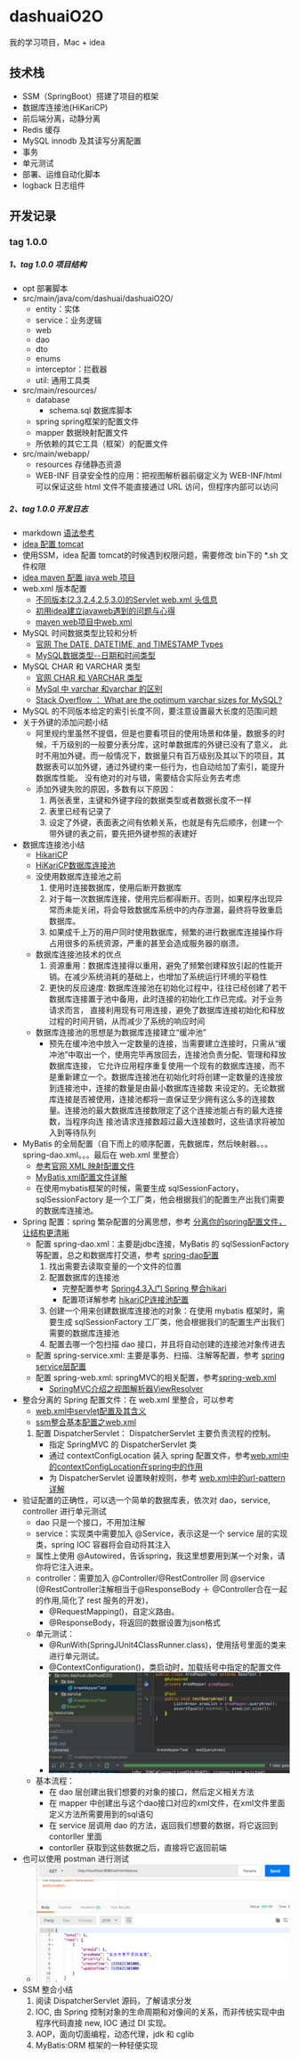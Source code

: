 # dashuaiO2O
我的学习项目，Mac + idea

## 技术栈
* SSM（SpringBoot）搭建了项目的框架
* 数据库连接池(HiKariCP)
* 前后端分离，动静分离
* Redis 缓存
* MySQL innodb 及其读写分离配置
* 事务
* 单元测试
* 部署、运维自动化脚本
* logback 日志组件

## 开发记录
### tag 1.0.0
##### 1、tag 1.0.0 项目结构
* opt 部署脚本
* src/main/java/com/dashuai/dashuaiO2O/
   * entity：实体
   * service：业务逻辑
   * web
   * dao
   * dto
   * enums
   * interceptor：拦截器
   * util: 通用工具类
* src/main/resources/
   * database
      * schema.sql 数据库脚本
   * spring spring框架的配置文件
   * mapper 数据映射配置文件
   * 所依赖的其它工具（框架）的配置文件
* src/main/webapp/
   * resources 存储静态资源
   * WEB-INF 目录安全性的应用：把视图解析器前缀定义为 WEB-INF/html 可以保证这些 html 文件不能直接通过 URL 访问，但程序内部可以访问
   
##### 2、tag 1.0.0 开发日志
* markdown [语法参考](https://www.jianshu.com/p/191d1e21f7ed)
* [idea 配置 tomcat](http://www.cnblogs.com/Miracle-Maker/articles/6476687.html) 
* 使用SSM，idea 配置 tomcat的时候遇到权限问题，需要修改 bin下的 *.sh 文件权限
* [idea maven 配置 java web 项目](https://www.cnblogs.com/zhangyinhua/p/7768163.html#_label1)
* web.xml 版本配置 
   * [不同版本(2.3,2.4,2.5,3.0)的Servlet web.xml 头信息](https://blog.csdn.net/z69183787/article/details/36008097) 
   * [初用idea建立javaweb遇到的问题与心得](https://www.cnblogs.com/red-code/p/5933268.html)
   * [maven web项目中web.xml](https://www.cnblogs.com/saliency/p/5563842.html)
* MySQL 时间数据类型比较和分析 
   * [官网 The DATE, DATETIME, and TIMESTAMP Types](https://dev.mysql.com/doc/refman/5.7/en/datetime.html)
   * [MySQL数据类型--日期和时间类型](https://blog.csdn.net/u011794238/article/details/50914444)
* MySQL CHAR 和 VARCHAR 类型
   * [官网 CHAR 和 VARCHAR 类型](https://dev.mysql.com/doc/refman/5.7/en/char.html)
   * [MySql 中 varchar 和varchar 的区别](https://blog.csdn.net/dearwind153/article/details/52416408)
   * [Stack Overflow ： What are the optimum varchar sizes for MySQL?](https://stackoverflow.com/questions/1151667/what-are-the-optimum-varchar-sizes-for-mysql)
* MySQL 的不同版本给定的索引长度不同，要注意设置最大长度的范围问题
* 关于外键的添加问题小结
   * 阿里规约里虽然不提倡，但是也要看项目的使用场景和体量，数据多的时候，千万级别的一般要分表分库，这时单数据库的外键已没有了意义，
   此时不用加外键。而一般情况下，数据量只有百万级别及其以下的项目，其数据表可以加外键，通过外键约束一些行为，也自动给加了索引，能提升数据库性能。
   没有绝对的对与错，需要结合实际业务去考虑
   * 添加外键失败的原因，多数有以下原因：
      1. 两张表里，主键和外键字段的数据类型或者数据长度不一样 
      2. 表里已经有记录了
      3. 设定了外键，表面表之间有依赖关系，也就是有先后顺序，创建一个带外键的表之前，要先把外键参照的表建好
* 数据库连接池小结
   * [HikariCP](https://github.com/brettwooldridge/HikariCP)
   * [HiKariCP数据库连接池](https://blog.csdn.net/zhuguorong11/article/details/74941899)
   * 没使用数据库连接池之前
      1. 使用时连接数据库，使用后断开数据库
      2. 对于每一次数据库连接，使用完后都得断开。否则，如果程序出现异常而未能关闭，将会导致数据库系统中的内存泄漏，最终将导致重启数据库。
      3. 如果成千上万的用户同时使用数据库，频繁的进行数据库连接操作将占用很多的系统资源，严重的甚至会造成服务器的崩溃。
   * 数据库连接池技术的优点
      1. 资源重用：数据库连接得以重用，避免了频繁创建释放引起的性能开销。在减少系统消耗的基础上，也增加了系统运行环境的平稳性
      2. 更快的反应速度: 数据库连接池在初始化过程中，往往已经创建了若干数据库连接置于池中备用，此时连接的初始化工作已完成。对于业务请求而言，
      直接利用现有可用连接，避免了数据库连接初始化和释放过程的时间开销，从而减少了系统的响应时间
   * 数据库连接池的思想是为数据库连接建立“缓冲池”
      * 预先在缓冲池中放入一定数量的连接，当需要建立连接时，只需从“缓冲池”中取出一个，使用完毕再放回去，连接池负责分配、管理和释放数据库连接，
      它允许应用程序重复使用一个现有的数据库连接，而不是重新建立一个。数据库连接池在初始化时将创建一定数量的连接放到连接池中，连接的数量是由最小数据库连接数
      来设定的。无论数据库连接是否被使用，连接池都将一直保证至少拥有这么多的连接数量。连接池的最大数据库连接数限定了这个连接池能占有的最大连接数，当程序向连
      接池请求连接数超过最大连接数时，这些请求将被加入到等待队列
* MyBatis 的全局配置（自下而上的顺序配置，先数据库，然后映射器。。。spring-dao.xml。。。最后在 web.xml 里整合）
   * [参考官网 XML 映射配置文件](http://www.mybatis.org/mybatis-3/zh/configuration.html)
   * [MyBatis xml配置文件详解](https://blog.csdn.net/summer_yuxia/article/details/53169227)
   * 在使用mybatis框架的时候，需要生成 sqlSessionFactory，sqlSessionFactory 是一个工厂类，他会根据我们的配置生产出我们需要的数据库连接池。
* Spring 配置：spring 繁杂配置的分离思想，参考 [分离你的spring配置文件，让结构更清晰](https://www.cnblogs.com/linkstar/p/6709206.html)
   * 配置 spring-dao.xml：主要是jdbc连接，MyBatis 的 sqlSessionFactory 等配置，总之和数据库打交道，参考 [spring-dao配置](https://blog.csdn.net/yzllz001/article/details/54809231)
      1. 找出需要去读取变量的一个文件的位置
      2. 配置数据库的连接池 
         * 完整配置参考 [Spring4.3入门 Spring 整合hikari](https://blog.csdn.net/qq_21586623/article/details/78586398)
         * 配置项详解参考 [hikariCP连接池配置](https://my.oschina.net/u/2300159/blog/1816537)
      3. 创建一个用来创建数据库连接池的对象：在使用 mybatis 框架时，需要生成 sqlSessionFactory 工厂类，他会根据我们的配置生产出我们需要的数据库连接池
      4. 配置去哪一个包扫描 dao 接口，并且将自动创建的连接池对象传进去
   * 配置 spring-service.xml: 主要是事务、扫描、注解等配置，参考 [spring service层配置](https://blog.csdn.net/yzllz001/article/details/54809303)
   * 配置 spring-web.xml: springMVC的相关配置，参考[spring-web.xml](https://blog.csdn.net/ACMer_AK/article/details/71774511)
      * [SpringMVC介绍之视图解析器ViewResolver](http://elim.iteye.com/blog/1770554)
* 整合分离的 Spring 配置文件：在 web.xml 里整合，可以参考 
   * [web.xml中servlet配置及其含义](https://blog.csdn.net/m0_37630602/article/details/65443660)
   * [ssm整合基本配置之web.xml](http://592502042.iteye.com/blog/2405787)
   1. 配置 DispatcherServlet： DispatcherServlet 主要负责流程的控制。
      * 指定 SpringMVC 的 DispatcherServlet 类
      * 通过 contextConfigLocation 装入 spring 配置文件，参考[web.xml中的contextConfigLocation在spring中的作用](https://blog.csdn.net/zhangliao613/article/details/6289114)
      * 为 DispatcherServlet 设置映射规则，参考 [web.xml中的url-pattern详解](https://blog.csdn.net/qq_25218095/article/details/51788063)
* 验证配置的正确性，可以选一个简单的数据库表，依次对 dao，service, controller 进行单元测试
   * dao 只是一个接口，不用加注解
   * service：实现类中需要加入 @Service，表示这是一个 service 层的实现类，spring IOC 容器将会自动将其注入
   * 属性上使用 @Autowired，告诉spring，我这里想要用到某一个对象，请你将它注入进来。
   * controller：需要加入 @Controller/@RestController 同 @service (@RestController注解相当于@ResponseBody ＋ @Controller合在一起的作用,简化了 rest 服务的开发)，
      * @RequestMapping()，自定义路由。
      * @ResponseBody，将返回的数据设置为json格式
   * 单元测试：
      * @RunWith(SpringJUnit4ClassRunner.class)，使用括号里面的类来进行单元测试。
      * @ContextConfiguration()，类启动时，加载括号中指定的配置文件
      * ![](.README_images/8d09a669.png)
   * 基本流程：
      * 在 dao 层创建出我们想要的对象的接口，然后定义相关方法
      * 在 mapper 中创建出与这个dao接口对应的xml文件，在xml文件里面定义方法所需要用到的sql语句
      * 在 service 层调用 dao 的方法，返回我们想要的数据，将它返回到 contorller 里面
      * contorller 获取到这些数据之后，直接将它返回前端
* 也可以使用 postman 进行测试
   * ![](.README_images/defb6338.png)
* SSM 整合小结
   1. 阅读 DispatcherServlet 源码，了解请求分发
   2. IOC, 由 Spring 控制对象的生命周期和对像间的关系，而非传统实现中由程序代码直接 new, IOC 通过 DI 实现。
   3. AOP，面向切面编程，动态代理，jdk 和 cglib
   4. MyBatis:ORM 框架的一种轻便实现
